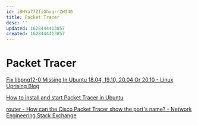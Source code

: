 ```yaml
---
id: iBHYa77ZfiGhxqrrZWI40
title: Packet Tracer
desc: ''
updated: 1628444413857
created: 1628444413857
---
```

# Packet Tracer
[Fix libpng12-0 Missing In Ubuntu 18.04, 19.10, 20.04 Or 20.10 - Linux Uprising Blog](https://www.linuxuprising.com/2018/05/fix-libpng12-0-missing-in-ubuntu-1804.html)

[How to install and start Packet Tracer in Ubuntu](https://www.computernetworkingnotes.com/ccna-study-guide/how-to-install-and-start-packet-tracer-in-ubuntu.html)

[router - How can the Cisco Packet Tracer show the port's name? - Network Engineering Stack Exchange](https://networkengineering.stackexchange.com/questions/54394/how-can-the-cisco-packet-tracer-show-the-ports-name)
